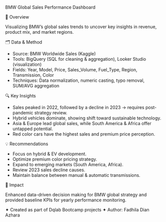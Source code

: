 BMW Global Sales Performance Dashboard

🧠 Overview

Visualizing BMW’s global sales trends to uncover key insights in revenue, product mix, and market regions.

🗂️ Data & Method
- Source: BMW Worldwide Sales (Kaggle)
- Tools: BigQuery (SQL for cleaning & aggregation), Looker Studio (visualization)
- Fields: Year, Model, Price, Sales_Volume, Fuel_Type, Region, Transmission, Color
- Techniques: Data normalization, numeric casting, typo removal, SUM/AVG aggregation

🔍 Key Insights
- Sales peaked in 2022, followed by a decline in 2023 → requires post-pandemic strategy review.
- Hybrid vehicles dominate, showing shift toward sustainable technology.
- Asia & Europe lead global sales, while South America & Africa offer untapped potential.
- Red color cars have the highest sales and premium price perception.

💡 Recommendations
- Focus on hybrid & EV development.
- Optimize premium color pricing strategy.
- Expand to emerging markets (South America, Africa).
- Review 2023 sales decline causes.
- Maintain balance between manual & automatic transmissions.

🎯 Impact

Enhanced data-driven decision making for BMW global strategy and provided baseline KPIs for yearly performance monitoring.

✦ Created as part of Dqlab Bootcamp projects
✦ Author: Fadhila Dian Azhara
